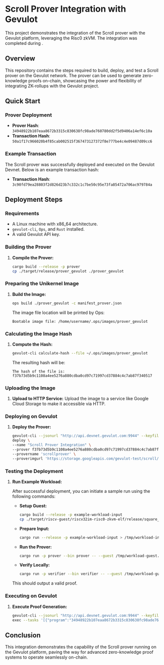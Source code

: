 # Scroll Prover Integration with Gevulot

This project demonstrates the integration of the Scroll prover with the Gevulot platform, leveraging the Risc0 zkVM. The integration was completed during .

## Overview

This repository contains the steps required to build, deploy, and test a Scroll prover on the Gevulot network. The prover can be used to generate zero-knowledge proofs on-chain, showcasing the power and flexibility of integrating ZK-rollups with the Gevulot project.

## Quick Start

### Prover Deployment

- **Prover Hash**: `34948922b107eaa8672b3315c830638fc98ade760780dd2f5d9406a14ef6c10a`
- **Transaction Hash**: `50a1f17c966020b4f85cab002515f367473127372f8e777be4c4e09487d09cc6`

### Example Transaction

The Scroll prover was successfully deployed and executed on the Gevulot Devnet. Below is an example transaction hash:

- **Transaction Hash**: `3c90fd79ea28803f2d826d23b7c332c1c7be50c95e73fa85472a706ac979784a`

## Deployment Steps

### Requirements

- A Linux machine with x86_64 architecture.
- `gevulot-cli`, `Ops`, and `Rust` installed.
- A valid Gevulot API key.

### Building the Prover

1. **Compile the Prover:**
    ```bash
    cargo build --release -p prover
    cp ./target/release/prover_gevulot ./prover_gevulot
    ```

### Preparing the Unikernel Image

1. **Build the Image:**
    ```bash
    ops build ./prover_gevulot -c manifest_prover.json
    ```

    The image file location will be printed by Ops:
    ```
    Bootable image file: /home/username/.ops/images/prover_gevulot
    ```

### Calculating the Image Hash

1. **Compute the Hash:**
    ```bash
    gevulot-cli calculate-hash --file ~/.ops/images/prover_gevulot
    ```

    The resulting hash will be:
    ```
    The hash of the file is: f37b73d5b9c1108a4ee5276a880cdba0cd97c71997cd37884c4c7ab87f340517
    ```

### Uploading the Image

1. **Upload to HTTP Service:**
   Upload the image to a service like Google Cloud Storage to make it accessible via HTTP.

### Deploying on Gevulot

1. **Deploy the Prover:**
    ```bash
    gevulot-cli --jsonurl "http://api.devnet.gevulot.com:9944" --keyfile /tmp/localkey.pki \
    deploy \
    --name "Scroll Prover Integration" \
    --prover f37b73d5b9c1108a4ee5276a880cdba0cd97c71997cd37884c4c7ab87f340517 \
    --provername 'scrollprover' \
    --proverimgurl 'https://storage.googleapis.com/gevulot-test/scroll/prover_gevulot'
    ```

### Testing the Deployment

1. **Run Example Workload:**

   After successful deployment, you can initiate a sample run using the following commands:

   - **Setup Guest:**
     ```bash
     cargo build --release -p example-workload-input
     cp ./target/riscv-guest/riscv32im-risc0-zkvm-elf/release/square_check_guest /tmp/workload-guest.bin
     ```

   - **Prepare Input:**
     ```bash
     cargo run --release -p example-workload-input > /tmp/workload-input.json
     ```

   - **Run the Prover:**
     ```bash
     cargo run -p prover --bin prover -- --guest /tmp/workload-guest.bin --input /tmp/workload-input.json --output /tmp/workload-receipt.bin
     ```

   - **Verify Locally:**
     ```bash
     cargo run -p verifier --bin verifier -- --guest /tmp/workload-guest.bin --receipt /tmp/workload-receipt.bin
     ```

   This should output a valid proof.

### Executing on Gevulot

1. **Execute Proof Generation:**
    ```bash
    gevulot-cli --jsonurl "http://api.devnet.gevulot.com:9944" --keyfile /tmp/localkey.pki \
    exec --tasks '[{"program":"34948922b107eaa8672b3315c830638fc98ade760780dd2f5d9406a14ef6c10a","cmd_args":[{"name":"--guest","value":"/workspace/workload-guest.bin"},{"name":"--input","value":"/workspace/workload-input.json"},{"name":"--output","value":"/workspace/workload-receipt.bin"}],"inputs":[{"Input":{"local_path":"1e7d80754b7f9f8cf0bc5b423feb03baacd4e2a533333581f0ab713a75e52afb","vm_path":"/workspace/workload-guest.bin","file_url":"https://storage.googleapis.com/gevulot-test/workload-guest.bin"}},{"Input":{"local_path":"e51bf918d5d85b49283a096ccb25afb0d2089fec2701b5d9f79437b58cd39660","vm_path":"/workspace/workload-input.json","file_url":"https://storage.googleapis.com/gevulot-test/workload-input.json"}}]}]'
    ```

## Conclusion

This integration demonstrates the capability of the Scroll prover running on the Gevulot platform, paving the way for advanced zero-knowledge proof systems to operate seamlessly on-chain.
